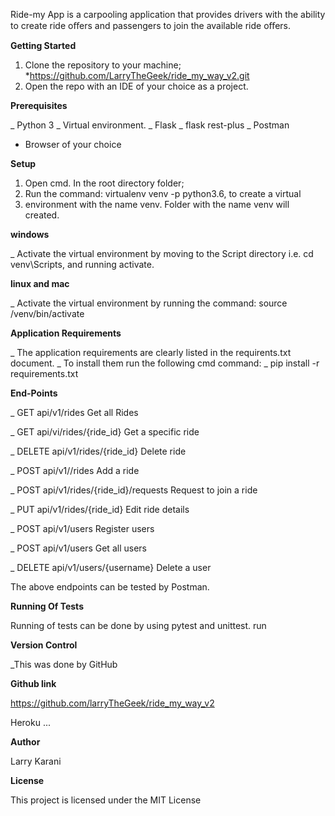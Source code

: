 Ride-my App is a carpooling application that provides drivers with the ability to create ride oﬀers and passengers to join the available ride oﬀers.

**Getting Started**

1. Clone the repository to your machine; *https://github.com/LarryTheGeek/ride_my_way_v2.git
2. Open the repo with an IDE of your choice as a project.

**Prerequisites**

_ Python 3
_ Virtual environment.
_ Flask
_ flask rest-plus
_ Postman
- Browser of your choice

**Setup**

1. Open cmd. In the root directory folder;
2. Run the command: virtualenv venv -p python3.6, to create a virtual 
3. environment with the name venv. Folder with the name venv will created. 

**windows**

_ Activate the virtual environment by moving to the Script directory i.e. cd venv\Scripts, and running 
activate.

**linux and mac**

 _ Activate the virtual environment by running the command: source /venv/bin/activate
 
**Application Requirements**


_ The application requirements are clearly listed in the requirents.txt document.
_ To install them run the following cmd command:
_ pip install -r requirements.txt

**End-Points**


_ GET	api/v1/rides	Get all Rides

_ GET	api/vi/rides/{ride_id}	Get a specific ride

_ DELETE	api/v1/rides/{ride_id}	Delete ride

_ POST	api/v1//rides	Add a ride

_ POST	api/v1/rides/{ride_id}/requests	Request to join a ride

_ PUT	api/v1/rides/{ride_id}	Edit ride details

_ POST	api/v1/users	Register users

_ POST	api/v1/users	Get all users

_ DELETE	api/v1/users/{username}	Delete a user

The above endpoints can be tested by Postman.

**Running Of Tests**

Running of tests can be done by using pytest and unittest. run

**Version Control**

_This was done by GitHub

**Github link**

https://github.com/larryTheGeek/ride_my_way_v2

Heroku
...

**Author**

Larry Karani

**License**

This project is licensed under the MIT License
